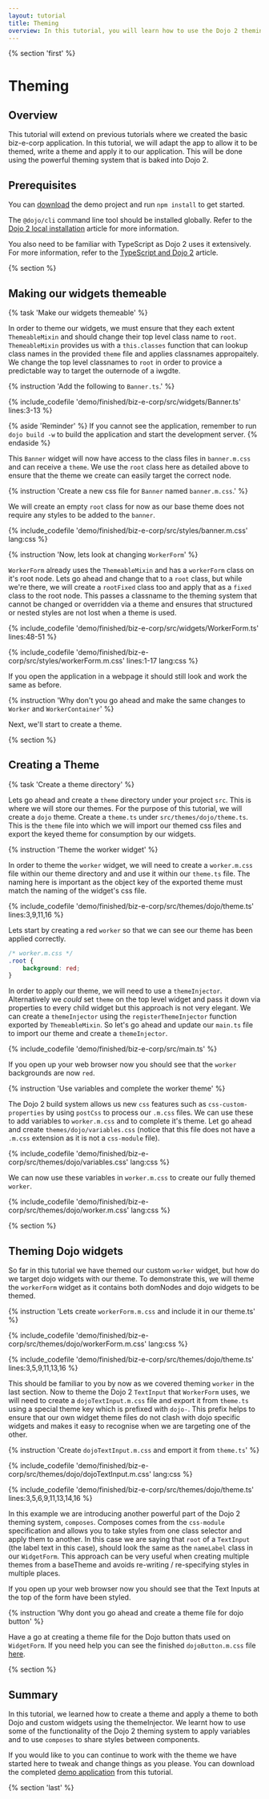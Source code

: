 ```yaml
---
layout: tutorial
title: Theming
overview: In this tutorial, you will learn how to use the Dojo 2 theming and styling system to add a theme to the sample application.
---
```


{% section 'first' %}

# Theming

## Overview
This tutorial will extend on previous tutorials where we created the basic biz-e-corp application. In this tutorial, we will adapt the app to allow it to be themed, write a theme and apply it to our application. This will be done using the powerful theming system that is baked into Dojo 2.

## Prerequisites
You can [download](../assets/007_themeing-initial.zip) the demo project and run `npm install` to get started.

The `@dojo/cli` command line tool should be installed globally. Refer to the [Dojo 2 local installation](../000_local_installation/) article for more information.

You also need to be familiar with TypeScript as Dojo 2 uses it extensively. For more information, refer to the [TypeScript and Dojo 2](../comingsoon.html) article.

{% section %}

## Making our widgets themeable

{% task 'Make our widgets themeable' %}

In order to theme our widgets, we must ensure that they each extent `ThemeableMixin` and should change their top level class name to `root`. `ThemeableMixin` provides us with a `this.classes` function that can lookup class names in the provided `theme` file and applies classnames appropaitely. We change the top level classnames to `root` in order to provice a predictable way to target the outernode of a iwgdte.

{% instruction 'Add the following to `Banner.ts`.' %}

{% include_codefile 'demo/finished/biz-e-corp/src/widgets/Banner.ts' lines:3-13 %}

{% aside 'Reminder' %}
If you cannot see the application, remember to run `dojo build -w` to build the application and start the development server.
{% endaside %}

This `Banner` widget will now have access to the class files in `banner.m.css` and can receive a `theme`. We use the `root` class here as detailed above to ensure that the theme we create can easily target the correct node.

{% instruction 'Create a new css file for `Banner` named `banner.m.css`.' %}

We will create an empty `root` class for now as our base theme does not require any styles to be added to the `banner`.

{% include_codefile 'demo/finished/biz-e-corp/src/styles/banner.m.css' lang:css %}

{% instruction 'Now, lets look at changing `WorkerForm`' %}

`WorkerForm` already uses the `ThemeableMixin` and has a `workerForm` class on it's root node. Lets go ahead and change that to a `root` class, but while we're there, we will create a `rootFixed` class too and apply that as a `fixed` class to the root node. This passes a classname to the theming system that cannot be changed or overridden via a theme and ensures that structured or nested styles are not lost when a theme is used.

{% include_codefile 'demo/finished/biz-e-corp/src/widgets/WorkerForm.ts' lines:48-51 %}

{% include_codefile 'demo/finished/biz-e-corp/src/styles/workerForm.m.css' lines:1-17 lang:css %}

If you open the application in a webpage it should still look and work the same as before.

{% instruction 'Why don\'t you go ahead and make the same changes to `Worker` and `WorkerContainer`' %}

Next, we'll start to create a theme.

{% section %}

## Creating a Theme

{% task 'Create a theme directory' %}

Lets go ahead and create a `theme` directory under your project `src`. This is where we will store our themes. For the purpose of this tutorial, we will create a `dojo` theme. Create a `theme.ts` under `src/themes/dojo/theme.ts`. This is the `theme` file into which we will import our themed css files and export the keyed theme for consumption by our widgets.

{% instruction 'Theme the worker widget' %}

In order to theme the `worker` widget, we will need to create a `worker.m.css` file within our theme directory and and use it within our `theme.ts` file. The naming here is important as the object key of the exported theme must match the naming of the widget's css file.

{% include_codefile 'demo/finished/biz-e-corp/src/themes/dojo/theme.ts' lines:3,9,11,16 %}

Lets start by creating a red `worker` so that we can see our theme has been applied correctly.

```css
/* worker.m.css */
.root {
	background: red;
}
```

In order to apply our theme, we will need to use a `themeInjector`. Alternatively we *could* set `theme` on the top level widget and pass it down via properties to every child widget but this approach is not very elegant. We can create a `themeInjector` using the `registerThemeInjector` function exported by `ThemeableMixin`. So let's go ahead and update our `main.ts` file to import our theme and create a `themeInjector`.

{% include_codefile 'demo/finished/biz-e-corp/src/main.ts' %}

If you open up your web browser now you should see that the `worker` backgrounds are now `red`.

{% instruction 'Use variables and complete the worker theme' %}

The Dojo 2 build system allows us new `css` features such as `css-custom-properties` by using `postCss` to process our `.m.css` files. We can use these to add variables to `worker.m.css` and to complete it's theme.
Let go ahead and create `themes/dojo/variables.css` (notice that this file does not have a `.m.css` extension as it is not a `css-module` file).

{% include_codefile 'demo/finished/biz-e-corp/src/themes/dojo/variables.css' lang:css %}

We can now use these variables in `worker.m.css` to create our fully themed `worker`.

{% include_codefile 'demo/finished/biz-e-corp/src/themes/dojo/worker.m.css' lang:css %}

{% section %}

## Theming Dojo widgets

So far in this tutorial we have themed our custom `worker` widget, but how do we target dojo widgets with our theme. To demonstrate this, we will theme the `workerForm` widget as it contains both domNodes and dojo widgets to be themed.

{% instruction 'Lets create `workerForm.m.css` and include it in our theme.ts' %}

{% include_codefile 'demo/finished/biz-e-corp/src/themes/dojo/workerForm.m.css' lang:css %}

{% include_codefile 'demo/finished/biz-e-corp/src/themes/dojo/theme.ts' lines:3,5,9,11,13,16 %}

This should be familiar to you by now as we covered theming `worker` in the last section. Now to theme the Dojo 2 `TextInput` that `WorkerForm` uses, we will need to create a `dojoTextInput.m.css` file and export it from `theme.ts` using a special theme key which is prefixed with `dojo-`. This prefix helps to ensure that our own widget theme files do not clash with dojo specific widgets and makes it easy to recognise when we are targeting one of the other.

{% instruction 'Create `dojoTextInput.m.css` and emport it from `theme.ts`' %}

{% include_codefile 'demo/finished/biz-e-corp/src/themes/dojo/dojoTextInput.m.css' lang:css %}

{% include_codefile 'demo/finished/biz-e-corp/src/themes/dojo/theme.ts' lines:3,5,6,9,11,13,14,16 %}

In this example we are introducing another powerful part of the Dojo 2 theming system, `composes`. Composes comes from the `css-module` specification and allows you to take styles from one class selector and apply them to another. In this case we are saying that `root` of a `TextInput` (the label text in this case), should look the same as the `nameLabel` class in our `WidgetForm`. This approach can be very useful when creating multiple themes from a baseTheme and avoids re-writing / re-specifying styles in multiple places.

If you open up your web browser now you should see that the Text Inputs at the top of the form have been styled.

{% instruction 'Why dont you go ahead and create a theme file for dojo button' %}

Have a go at creating a theme file for the Dojo button thats used on `WidgetForm`. If you need help you can see the finished `dojoButton.m.css` file [here](demo/finished/biz-e-corp/src/themes/dojo/dojoButton.m.css).

{% section %}

## Summary

In this tutorial, we learned how to create a theme and apply a theme to both Dojo and custom widgets using the themeInjector. We learnt how to use some of the functionality of the Dojo 2 theming system to apply variables and to use `composes` to share styles between components.

If you would like to you can continue to work with the theme we have started here to tweak and change things as you please.
You can download the completed [demo application](../assets/007_theming-finished.zip) from this tutorial.

{% section 'last' %}
